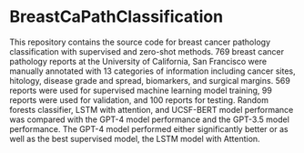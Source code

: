 # BreastCaPathClassification
This repository contains the source code for breast cancer pathology classification with supervised and zero-shot methods.
769 breast cancer pathology reports at the University of California, San Francisco were manually annotated with 13 categories of information including cancer sites, hitology, disease grade and spread, biomarkers, and surgical margins. 569 reports were used for supervised machine learning model training, 99 reports were used for validation, and 100 reports for testing. Random forests classifier, LSTM with attention, and UCSF-BERT model performance was compared with the GPT-4 model performance and the GPT-3.5 model performance. The GPT-4 model performed either significantly better or as well as the best supervised model, the LSTM model with Attention. 
